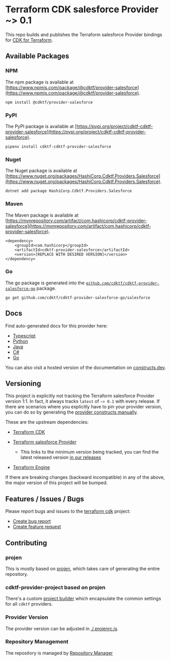 # Terraform CDK salesforce Provider ~> 0.1

This repo builds and publishes the Terraform salesforce Provider bindings for [CDK for Terraform](https://cdk.tf).

## Available Packages

### NPM

The npm package is available at [https://www.npmjs.com/package/@cdktf/provider-salesforce](https://www.npmjs.com/package/@cdktf/provider-salesforce).

`npm install @cdktf/provider-salesforce`

### PyPI

The PyPI package is available at [https://pypi.org/project/cdktf-cdktf-provider-salesforce](https://pypi.org/project/cdktf-cdktf-provider-salesforce).

`pipenv install cdktf-cdktf-provider-salesforce`

### Nuget

The Nuget package is available at [https://www.nuget.org/packages/HashiCorp.Cdktf.Providers.Salesforce](https://www.nuget.org/packages/HashiCorp.Cdktf.Providers.Salesforce).

`dotnet add package HashiCorp.Cdktf.Providers.Salesforce`

### Maven

The Maven package is available at [https://mvnrepository.com/artifact/com.hashicorp/cdktf-provider-salesforce](https://mvnrepository.com/artifact/com.hashicorp/cdktf-provider-salesforce).

```
<dependency>
    <groupId>com.hashicorp</groupId>
    <artifactId>cdktf-provider-salesforce</artifactId>
    <version>[REPLACE WITH DESIRED VERSION]</version>
</dependency>
```

### Go

The go package is generated into the [`github.com/cdktf/cdktf-provider-salesforce-go`](https://github.com/cdktf/cdktf-provider-salesforce-go) package.

`go get github.com/cdktf/cdktf-provider-salesforce-go/salesforce`

## Docs

Find auto-generated docs for this provider here:

* [Typescript](./docs/API.typescript.md)
* [Python](./docs/API.python.md)
* [Java](./docs/API.java.md)
* [C#](./docs/API.csharp.md)
* [Go](./docs/API.go.md)

You can also visit a hosted version of the documentation on [constructs.dev](https://constructs.dev/packages/@cdktf/provider-salesforce).

## Versioning

This project is explicitly not tracking the Terraform salesforce Provider version 1:1. In fact, it always tracks `latest` of `~> 0.1` with every release. If there are scenarios where you explicitly have to pin your provider version, you can do so by generating the [provider constructs manually](https://cdk.tf/imports).

These are the upstream dependencies:

* [Terraform CDK](https://cdk.tf)
* [Terraform salesforce Provider](https://registry.terraform.io/providers/hashicorp/salesforce/0.1.0)

  * This links to the minimum version being tracked, you can find the latest released version [in our releases](https://github.com/cdktf/cdktf-provider-salesforce/releases)
* [Terraform Engine](https://terraform.io)

If there are breaking changes (backward incompatible) in any of the above, the major version of this project will be bumped.

## Features / Issues / Bugs

Please report bugs and issues to the [terraform cdk](https://cdk.tf) project:

* [Create bug report](https://cdk.tf/bug)
* [Create feature request](https://cdk.tf/feature)

## Contributing

### projen

This is mostly based on [projen](https://github.com/eladb/projen), which takes care of generating the entire repository.

### cdktf-provider-project based on projen

There's a custom [project builder](https://github.com/hashicorp/cdktf-provider-project) which encapsulate the common settings for all `cdktf` providers.

### Provider Version

The provider version can be adjusted in [./.projenrc.js](./.projenrc.js).

### Repository Management

The repository is managed by [Repository Manager](https://github.com/hashicorp/cdktf-repository-manager/)
